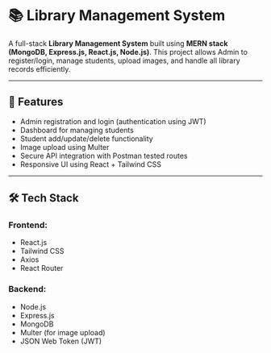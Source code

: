 # 📚 Library Management System

A full-stack **Library Management System** built using **MERN stack (MongoDB, Express.js, React.js, Node.js)**. This project allows Admin to register/login, manage students, upload images, and handle all library records efficiently.

---

## 🚀 Features

- Admin registration and login (authentication using JWT)
- Dashboard for managing students
- Student add/update/delete functionality
- Image upload using Multer
- Secure API integration with Postman tested routes
- Responsive UI using React + Tailwind CSS

---

## 🛠️ Tech Stack

### Frontend:
- React.js
- Tailwind CSS
- Axios
- React Router

### Backend:
- Node.js
- Express.js
- MongoDB
- Multer (for image upload)
- JSON Web Token (JWT)
